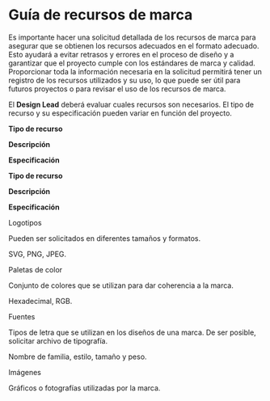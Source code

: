 # Guía de recursos de marca

Es importante hacer una solicitud detallada de los recursos de marca para asegurar que se obtienen los recursos adecuados en el formato adecuado. Esto ayudará a evitar retrasos y errores en el proceso de diseño y a garantizar que el proyecto cumple con los estándares de marca y calidad. Proporcionar toda la información necesaria en la solicitud permitirá tener un registro de los recursos utilizados y su uso, lo que puede ser útil para futuros proyectos o para revisar el uso de los recursos de marca.

El **Design Lead** deberá evaluar cuales recursos son necesarios. El tipo de recurso y su especificación pueden variar en función del proyecto.

**Tipo de recurso**

**Descripción**

**Especificación**

**Tipo de recurso**

**Descripción**

**Especificación**

Logotipos

Pueden ser solicitados en diferentes tamaños y formatos.

SVG, PNG, JPEG.

Paletas de color

Conjunto de colores que se utilizan para dar coherencia a la marca.

Hexadecimal, RGB.

Fuentes

Tipos de letra que se utilizan en los diseños de una marca. De ser posible, solicitar archivo de tipografía.

Nombre de familia, estilo, tamaño y peso.

Imágenes

Gráficos o fotografías utilizadas por la marca.

